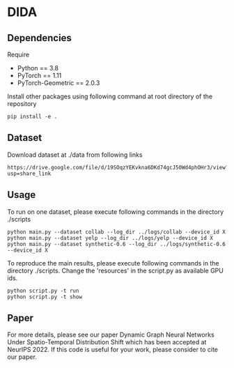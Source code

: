 # DIDA

## Dependencies

Require

- Python == 3.8
- PyTorch == 1.11
- PyTorch-Geometric == 2.0.3

Install other packages using following command at root directory of the repository

```
pip install -e .
```

## Dataset 

Download dataset at ./data from following links

```
https://drive.google.com/file/d/19SOqzYEKvkna6DKd74gcJ50Wd4phOHr3/view?usp=share_link
```
## Usage

To run on one dataset, please execute following commands in the directory ./scripts

```
python main.py --dataset collab --log_dir ../logs/collab --device_id X 
python main.py --dataset yelp --log_dir ../logs/yelp --device_id X 
python main.py --dataset synthetic-0.6 --log_dir ../logs/synthetic-0.6 --device_id X 
```

To reproduce the main results, please execute following commands in the directory ./scripts. Change the 'resources' in the script.py as available GPU ids.

```
python script.py -t run
python script.py -t show
```

## Paper 

For more details, please see our paper Dynamic Graph Neural Networks Under Spatio-Temporal Distribution Shift which has been accepted at NeurIPS 2022. If this code is useful for your work, please consider to cite our paper.
